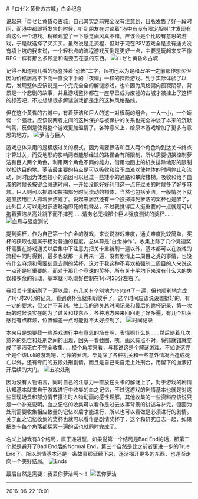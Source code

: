 #「ロゼと黄昏の古城」白金纪念

说起来「ロゼと黄昏の古城」自己其实之前完全没有注意到，日版发售了好一段时间，而港中都即将发售的时候，听到朋友在讨论着“港中有没有限定版啊”才发现有着这么一个游戏。稍微观望了一下感觉画风真不错，应该会是个比较有意思的游戏，于是就选择了买买买。虽然说是走流程，但对于现在PSV游戏全是没有通关没有填上坑的我来说，一个轻松点的流程游戏反倒是更好一点，主要是玩起来又不像RPG一样有那么多顾忌和需要去在意的东西。
![ロゼと黄昏の古城][01]

记得不知道哪儿看的标签挂着“恐怖”二字，起初还以为是和*日本一*之前那作想买但因为价格居高不下而一直没下手的「夜廻」一样的探险游戏。到手实际体验了以后，发现整体应该说是一个完完全全的解谜游戏，也许因为风格偏向孤寂阴郁，背景是一个悲剧的故事，并且游戏整体都在一座早已成为废墟的古城才被挂上了这样的标签吧，不过想想很多解谜游戏都是走的这种风格路线。

但在这个黄昏的古城中，有着萝洁和巨人的这一对很萌的组合，一大一小，一个娇弱一个强壮，应该说两者之间的这种保护与被保护的关系也完全冲淡了本来的沉默气氛，反倒是使得整个游戏更加温情了。各种意义上，给原本游戏增加了更多有意思的地方。
![萝洁与巨人][02]

游戏总体采用的是横版过关的模式，因为需要萝洁和巨人两个角色均到达关卡终点才算过关，而受地形的影响两者能够经过的路径会有所限制，所以需要切换控制萝洁和巨人两个角色，利用两个角色不同的能力，借用地图上的机关排除地形的限制以抵达目的地。萝洁最主要的特点是可以吸收和给予血液以使物体的时间停止和流动，同时因为体型较小的原因可以经过一些矮小的通路和攀爬楼梯。吸收和给予血液的时候长按键会减速时间，一开始没能好好利用这一点在过关的时候多了好多麻烦。巨人则可以抓取和投掷部分时间流动的物体，当然也包括萝洁，一般情况下就是直接用巨人抓着萝洁跑了。说起来居然还有一个投掷摔死萝洁的奖杯也是醉了，此外巨人可以走过萝洁触碰即死的荆棘丛，不过我觉得巨人挺重要的一点就是可以抱着萝洁从高处跳下而不摔死……请务必无视那个巨人强度测试的奖杯……
![血月与强度测试][03]

提到奖杯，作为自己第一个白金的游戏，来说说游戏难度，通关难度比较简单，奖杯的获取也是属于相对普通的程度，总体算是“白金神作”。收集上除了几个竞速奖杯需要在游戏通关以后集中下注意力把关卡重新刷一遍以外，基本都可以在游戏的流程中同时得到，最多也就那一关再来一遍，没有剧情上二周目之类的事情，也没有什么麻烦和需要刻意去刷的奖杯，这对于我这种不喜欢被强制二周目的人来说这一点还是挺重要的。而对于那几个竞速的奖杯，所有关卡平均下来没有什么大的失误和多余的行动，基本就可以刚好控制在1小时20分左右了。

我把关卡重新刷了一遍以后，有几关有个别地方restart了一遍，但也顺利地完成了1小时20分的记录。看到跳杯我就果断收手了，这个时间应该说设置挺好的，有一定的要求，但又并不苛刻。放上我的通关总时间记录和最后的跳杯记录，第一次玩的时候说实在的为了过关和找东西，各种地方来来回回走了好多遍，有几个机关感觉有点麻烦，位置偏差一点可能就不太好控制了。
![时间记录][04]

本来只是想要截一些游戏进行中有意思的场景啊，表情啊什么的……然后随着几次意外的死亡和处刑之间的出现，回头一看截图，咦，画风有点不对，将错就错就变成了萝洁死亡不完全收集……换个角度来看，与其说这是个解谜游戏，不如说这完全是个虐Loli的游戏吧，可怜的萝洁。毕竟除了各种机关和一些意外情况会造成死亡以外，还有专门的五段处刑剧情，而且是自己亲自走上处刑台，用留下的血液打开后续的大门。
![五次处刑][05]

因为没有人物语言，同时自己的注意力一直放在关卡的解谜上了，对于游戏的剧情认知基本就来自于游戏进行中收集的血之记忆，不过这游戏的剧情基本也就是对这些呈现场景和部分情节推进时人物动画的感性理解，其他收集的一些资料应该说只是一个补充说明。血之记忆的收集可以看作是过去故事背景的讲述与补完，但因为处刑需要收集相应数量的记忆以后才能进行，所以也可以看做是必须进行的剧情。关于血之记忆收集的奖杯也就可以看作是剧情奖杯了，这个和研究日志一起，如果把关卡每个角落都探索一遍的话也就同时完成了。

名义上游戏有3个结局，属于递进型，如果说第一个结局是Bad End的话，那第二个就是避开了Bad End后的Normal End，第三个自然是比之前者更进一步的True End了。所以剧情基本还是一条故事线延续下来，逐渐揭开更多的东西，也逐渐走向一个美好结局。
![Ends][06]

最后自然是需要：我丢你萝洁啊～！
![丢你萝洁][07]

  [01]: http://tennsinn.github.io/img/blog/02/08-01.jpg
  [02]: http://tennsinn.github.io/img/blog/02/08-02.jpg
  [03]: http://tennsinn.github.io/img/blog/02/08-03.jpg
  [04]: http://tennsinn.github.io/img/blog/02/08-04.jpg
  [05]: http://tennsinn.github.io/img/blog/02/08-05.jpg
  [06]: http://tennsinn.github.io/img/blog/02/08-06.jpg
  [07]: http://tennsinn.github.io/img/blog/02/08-07.jpg

---

2016-06-22 10:01